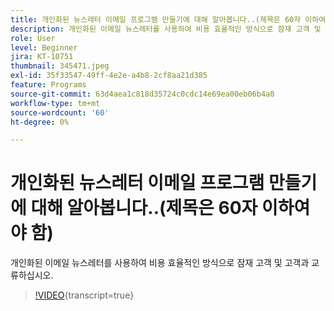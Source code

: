 ```yaml
---
title: 개인화된 뉴스레터 이메일 프로그램 만들기에 대해 알아봅니다..(제목은 60자 이하여야 함)
description: 개인화된 이메일 뉴스레터를 사용하여 비용 효율적인 방식으로 잠재 고객 및 고객과 교류하십시오.
role: User
level: Beginner
jira: KT-10751
thumbnail: 345471.jpeg
exl-id: 35f33547-49ff-4e2e-a4b8-2cf8aa21d385
feature: Programs
source-git-commit: 63d4aea1c818d35724c0cdc14e69ea00eb06b4a0
workflow-type: tm+mt
source-wordcount: '60'
ht-degree: 0%

---
```


# 개인화된 뉴스레터 이메일 프로그램 만들기에 대해 알아봅니다..(제목은 60자 이하여야 함)

개인화된 이메일 뉴스레터를 사용하여 비용 효율적인 방식으로 잠재 고객 및 고객과 교류하십시오.

>[!VIDEO](https://video.tv.adobe.com/v/345471/?quality=12&learn=on){transcript=true}
